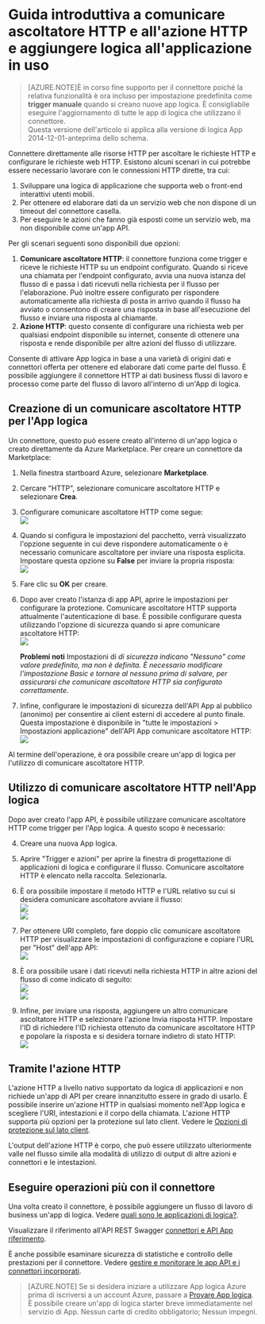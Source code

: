 <properties
   pageTitle="Uso delle comunicare ascoltatore HTTP e connettore nelle App logica | Servizio di Microsoft Azure App "
   description="Come creare e configurare il comunicare ascoltatore HTTP e HTTP azione API o connettore app e usarlo in un'app di logica nel servizio App Azure"
   services="logic-apps"
   documentationCenter=".net,nodejs,java"
   authors="anuragdalmia"
   manager="erikre"
   editor=""/>

<tags
   ms.service="logic-apps"
   ms.devlang="multiple"
   ms.topic="article"
   ms.tgt_pltfrm="na"
   ms.workload="integration"
   ms.date="08/31/2016"
   ms.author="prkumar"/>


# <a name="get-started-with-the-http-listener-and-http-action-and-add-it-to-your-logic-app"></a>Guida introduttiva a comunicare ascoltatore HTTP e all'azione HTTP e aggiungere logica all'applicazione in uso

> [AZURE.NOTE]È in corso fine supporto per il connettore poiché la relativa funzionalità è ora incluso per impostazione predefinita come **trigger manuale** quando si creano nuove app logica.  È consigliabile eseguire l'aggiornamento di tutte le app di logica che utilizzano il connettore.  
> Questa versione dell'articolo si applica alla versione di logica App 2014-12-01-anteprima dello schema.

Connettere direttamente alle risorse HTTP per ascoltare le richieste HTTP e configurare le richieste web HTTP. Esistono alcuni scenari in cui potrebbe essere necessario lavorare con le connessioni HTTP dirette, tra cui:

1.  Sviluppare una logica di applicazione che supporta web o front-end interattivi utenti mobili.
2.  Per ottenere ed elaborare dati da un servizio web che non dispone di un timeout del connettore casella.
3.  Per eseguire le azioni che fanno già esposti come un servizio web, ma non disponibile come un'app API.

Per gli scenari seguenti sono disponibili due opzioni:

1. **Comunicare ascoltatore HTTP**: il connettore funziona come trigger e riceve le richieste HTTP su un endpoint configurato. Quando si riceve una chiamata per l'endpoint configurato, avvia una nuova istanza del flusso di e passa i dati ricevuti nella richiesta per il flusso per l'elaborazione. Può inoltre essere configurato per rispondere automaticamente alla richiesta di posta in arrivo quando il flusso ha avviato o consentono di creare una risposta in base all'esecuzione del flusso e inviare una risposta al chiamante.
2. **Azione HTTP**: questo consente di configurare una richiesta web per qualsiasi endpoint disponibile su internet, consente di ottenere una risposta e rende disponibile per altre azioni del flusso di utilizzare.

Consente di attivare App logica in base a una varietà di origini dati e connettori offerta per ottenere ed elaborare dati come parte del flusso. È possibile aggiungere il connettore HTTP ai dati business flussi di lavoro e processo come parte del flusso di lavoro all'interno di un'App di logica. 

## <a name="creating-an-http-listener-for-your-logic-app"></a>Creazione di un comunicare ascoltatore HTTP per l'App logica
Un connettore, questo può essere creato all'interno di un'app logica o creato direttamente da Azure Marketplace. Per creare un connettore da Marketplace:  

1. Nella finestra startboard Azure, selezionare **Marketplace**.
2. Cercare "HTTP", selezionare comunicare ascoltatore HTTP e selezionare **Crea**.
3.  Configurare comunicare ascoltatore HTTP come segue:  
![][1]

4.  Quando si configura le impostazioni del pacchetto, verrà visualizzato l'opzione seguente in cui deve rispondere automaticamente o è necessario comunicare ascoltatore per inviare una risposta esplicita. Impostare questa opzione su **False** per inviare la propria risposta:  
![][2]

5.  Fare clic su **OK** per creare.
6.  Dopo aver creato l'istanza di app API, aprire le impostazioni per configurare la protezione. Comunicare ascoltatore HTTP supporta attualmente l'autenticazione di base. È possibile configurare questa utilizzando l'opzione di sicurezza quando si apre comunicare ascoltatore HTTP:  
![][3]
  
    **Problemi noti** Impostazioni di *di sicurezza indicano "Nessuno" come valore predefinito, ma non è definita. È necessario modificare l'impostazione Basic e tornare al nessuno prima di salvare, per assicurarsi che comunicare ascoltatore HTTP sia configurato correttamente.*  

7. Infine, configurare le impostazioni di sicurezza dell'API App al pubblico (anonimo) per consentire ai client esterni di accedere al punto finale. Questa impostazione è disponibile in "tutte le impostazioni > Impostazioni applicazione" dell'API App comunicare ascoltatore HTTP:![][10]

Al termine dell'operazione, è ora possibile creare un'app di logica per l'utilizzo di comunicare ascoltatore HTTP.

## <a name="using-the-http-listener-in-your-logic-app"></a>Utilizzo di comunicare ascoltatore HTTP nell'App logica
Dopo aver creato l'app API, è possibile utilizzare comunicare ascoltatore HTTP come trigger per l'App logica. A questo scopo è necessario:

4.  Creare una nuova App logica.
5.  Aprire "Trigger e azioni" per aprire la finestra di progettazione di applicazioni di logica e configurare il flusso. Comunicare ascoltatore HTTP è elencato nella raccolta. Selezionarla.
6.  È ora possibile impostare il metodo HTTP e l'URL relativo su cui si desidera comunicare ascoltatore avviare il flusso:  
![][4]  
![][5]

7.  Per ottenere URI completo, fare doppio clic comunicare ascoltatore HTTP per visualizzare le impostazioni di configurazione e copiare l'URL per "Host" dell'app API:  
![][6]
8.  È ora possibile usare i dati ricevuti nella richiesta HTTP in altre azioni del flusso di come indicato di seguito:  
![][7]  
![][8]
9.  Infine, per inviare una risposta, aggiungere un altro comunicare ascoltatore HTTP e selezionare l'azione Invia risposta HTTP. Impostare l'ID di richiedere l'ID richiesta ottenuto da comunicare ascoltatore HTTP e popolare la risposta e si desidera tornare indietro di stato HTTP:  
![][9]

## <a name="using-the-http-action"></a>Tramite l'azione HTTP
L'azione HTTP a livello nativo supportato da logica di applicazioni e non richiede un'app di API per creare innanzitutto essere in grado di usarlo. È possibile inserire un'azione HTTP in qualsiasi momento nell'App logica e scegliere l'URI, intestazioni e il corpo della chiamata.
L'azione HTTP supporta più opzioni per la protezione sul lato client. Vedere le [Opzioni di protezione sul lato client](../scheduler/scheduler-outbound-authentication.md).

L'output dell'azione HTTP è corpo, che può essere utilizzato ulteriormente valle nel flusso simile alla modalità di utilizzo di output di altre azioni e connettori e le intestazioni.

## <a name="do-more-with-your-connector"></a>Eseguire operazioni più con il connettore
Una volta creato il connettore, è possibile aggiungere un flusso di lavoro di business un'app di logica. Vedere [quali sono le applicazioni di logica?](app-service-logic-what-are-logic-apps.md).

Visualizzare il riferimento all'API REST Swagger [connettori e API App riferimento](http://go.microsoft.com/fwlink/p/?LinkId=529766).

È anche possibile esaminare sicurezza di statistiche e controllo delle prestazioni per il connettore. Vedere [gestire e monitorare le app API e i connettori incorporati](app-service-logic-monitor-your-connectors.md).

> [AZURE.NOTE] Se si desidera iniziare a utilizzare App logica Azure prima di iscriversi a un account Azure, passare a [Provare App logica](https://tryappservice.azure.com/?appservice=logic). È possibile creare un'app di logica starter breve immediatamente nel servizio di App. Nessun carte di credito obbligatorio; Nessun impegni.

<!--Image references-->
[1]: ./media/app-service-logic-connector-http/1.png
[2]: ./media/app-service-logic-connector-http/2.png
[3]: ./media/app-service-logic-connector-http/3.png
[4]: ./media/app-service-logic-connector-http/4.png
[5]: ./media/app-service-logic-connector-http/5.png
[6]: ./media/app-service-logic-connector-http/6.png
[7]: ./media/app-service-logic-connector-http/7.png
[8]: ./media/app-service-logic-connector-http/8.png
[9]: ./media/app-service-logic-connector-http/9.png
[10]: ./media/app-service-logic-connector-http/10.png
